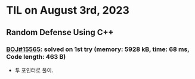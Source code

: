 # **TIL on August 3rd, 2023**

## Random Defense Using C++
### [BOJ#15565](/Problem%20Solving/boj/random%20defense/15565-08-03-2023.cpp): solved on 1st try (memory: 5928 kB, time: 68 ms, Code length: 463 B)
* 투 포인터로 풀이.